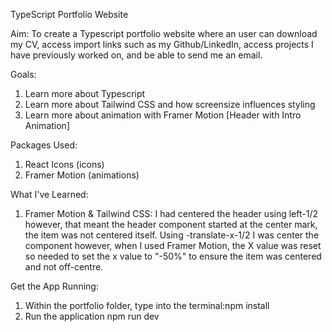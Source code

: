 TypeScript Portfolio Website

Aim: To create a Typescript portfolio website where an user can download my CV, access import links such as my Github/LinkedIn, access projects I have previously worked on, and be able to send me an email.

Goals:
1. Learn more about Typescript
2. Learn more about Tailwind CSS and how screensize influences styling
3. Learn more about animation with Framer Motion [Header with Intro Animation]

Packages Used:
1. React Icons (icons)
2. Framer Motion (animations)

What I've Learned:
1. Framer Motion & Tailwind CSS: I had centered the header using left-1/2 however, that meant the header component started at the center mark, the item was not centered itself. Using -translate-x-1/2 I was center the component however, when I used Framer Motion, the X value was reset so needed to set the x value to "-50%" to ensure the item was centered and not off-centre.

Get the App Running:
1. Within the portfolio folder, type into the terminal:npm install
2. Run the application npm run dev
